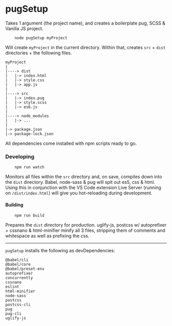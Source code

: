 # pugSetup

Takes 1 argument (the project name), and creates a boilerplate pug, SCSS & Vanilla JS project.

```
    node pugSetup myProject
```

Will create `myProject` in the current directory. Within that, creates `src` + `dist` directories + the following files.

```
myProject
|
|----> dist
|   |-> index.html
|   |-> style.css
|   |-> app.js
|
|----> src
|   |-> index.pug
|   |-> style.scss
|   |-> es6.js
|
|----> node_modules
|   |-> ...
|
|-> package.json
|-> package-lock.json

```

All dependencies come installed with npm scripts ready to go.

### Developing

```
    npm run watch
```

Monitors all files within the `src` directory and, on save, compiles down into the `dist` directory. Babel, node-sass & pug will spit out es5, css & html. Using this in conjunction with the VS Code extension Live Server (running on `/dist/index.html`) will give you hot-reloading during development.

#### Building

```
    npm run build
```

Prepares the `dist` directory for production. uglify-js, postcss w/ autoprefixer + cssnano & html-minifier minify all 3 files, stripping them of comments and whitespace as well as prefixing the css.

---

`pugSetup` installs the following as devDependencies:

```
@babel/cli
@babel/core
@babel/preset-env
autoprefixer
concurrently
cssnano
eslint
html-minifier
node-sass`
postcss
postcss-cli
pug
pug-cli
uglify-js
```
